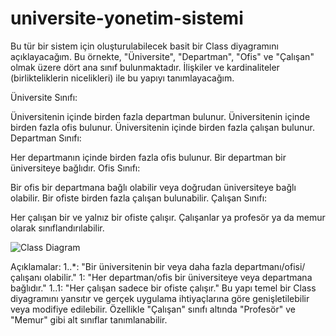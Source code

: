 # universite-yonetim-sistemi

Bu tür bir sistem için oluşturulabilecek basit bir Class diyagramını  açıklayacağım. Bu örnekte, "Üniversite", "Departman", "Ofis" ve "Çalışan" olmak üzere dört ana sınıf bulunmaktadır. İlişkiler ve kardinaliteler (birlikteliklerin nicelikleri) ile bu yapıyı tanımlayacağım.

Üniversite Sınıfı:

Üniversitenin içinde birden fazla departman bulunur.
Üniversitenin içinde birden fazla ofis bulunur.
Üniversitenin içinde birden fazla çalışan bulunur.
Departman Sınıfı:

Her departmanın içinde birden fazla ofis bulunur.
Bir departman bir üniversiteye bağlıdır.
Ofis Sınıfı:

Bir ofis bir departmana bağlı olabilir veya doğrudan üniversiteye bağlı olabilir.
Bir ofiste birden fazla çalışan bulunabilir.
Çalışan Sınıfı:

Her çalışan bir ve yalnız bir ofiste çalışır.
Çalışanlar ya profesör ya da memur olarak sınıflandırılabilir.


![Class Diagram](./class_diagram.png)


Açıklamalar:
1..*: "Bir üniversitenin bir veya daha fazla departmanı/ofisi/çalışanı olabilir."
1: "Her departman/ofis bir üniversiteye veya departmana bağlıdır."
1..1: "Her çalışan sadece bir ofiste çalışır."
Bu yapı temel bir Class diyagramını yansıtır ve gerçek uygulama ihtiyaçlarına göre genişletilebilir veya modifiye edilebilir. Özellikle "Çalışan" sınıfı altında "Profesör" ve "Memur" gibi alt sınıflar tanımlanabilir.






